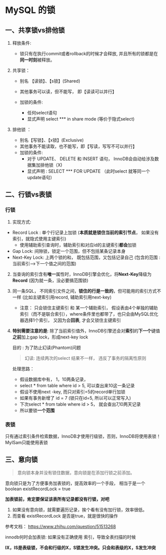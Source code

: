 # MySQL 的锁
## 一、共享锁vs排他锁

1. 释放条件: 

	- 锁只有在执行commit或者rollback的时候才会释放, 并且所有的锁都是在**同一时刻**被释放。

2. 共享锁：

	- 别名 【读锁】、【s锁】(Shared)
	- 其他事务可以读，但不能写， 即【读读可以并行】
	- 加锁的条件:

		- 任何select语句
		- 显式声明 select *** in share mode (等价于隐式select)

3. 排他锁 ：

	- 别名【写锁】、【x锁】(Exclusive)
	- 其他事务不能读取，也不能写，即【写读，写写不可以并行】
	- 加锁的条件: 
		- 对于 UPDATE、 DELETE 和 INSERT 语句， InnoDB会自动给涉及数据集加排他锁（X)
		- 显式声明  : SELECT *** FOR UPDATE （此时select 就等同一个update语句）


## 二、行锁vs表锁
### 行锁
1. 实现方式: 

- Record Lock : 单个行记录上加锁 (**本质就是锁住当前的索引节点**， 如果没有索引，就隐式使用主键索引)
    - 使用辅助索引查询时，辅助索引和对应id的主键索引**都会**加锁
- Gap Lock: 间隙锁，锁定一个范围，但不包括某条记录本身
- Next-Key Lock: 上两个锁的和， 既包括范围，又包括记录自己 (包含的范围 : 当前索引-->下一个值之间的范围)

   

2. 当查询的索引含有**唯一**属性时，InnoDB引擎会优化，将**Next-Key**降级为**Record** (因为就一条，没必要搞范围锁)

3. 同一条SQL， 不同索引文件之间，**锁住的行是一致的**，但可能用的索引方式不一样 (比如主键索引用record, 辅助索引用next-key)

   - 注意： 只会锁住主键索引 和 某一个辅助索引， 假设表由4个单独的辅助索引（而不是联合索引），where条件里也都带了，也只会由MySQL优化器选择1个索引， 又因为会**回表**,  才会又锁住主键索引

4. **特别需要注意的是**:  除了当前索引值外，InnoDB引擎还会对**索引**的**下一个**键值**之前**加上gap lock，形成next-key lock

   目的 : 为了防止幻读(Phantom)问题 

   > 幻读: 连续两次的select 结果不一样， 违反了事务的隔离性原则

   处理思路： 

   - 假设数据库中有， 1，10两条记录，
   - select * from  table where id > 5,  可以查出来10这一条记录
   - 假设不使用next -key,  而只对索引=5的record单行加锁
   - 如果有事务新增了 id = 7 (锁只在id=5, 所以可以正常写入)
   - 下次select * from  table where id > 5， 就会查出7,10两天记录
   - 所以要锁**一个范围**

### 表锁
只有通过索引条件检索数据，InnoDB才使用行级锁，否则，InnoDB将使用表锁！  
MyISam只能使用表锁

## 三、意向锁

> 意向锁本身并没有锁住数据，意向锁是在添加行锁之前添加。

意向锁只是为了方便事务加表锁的，提高效率的一个手段， 相当于是一个boolean existRecordLock = true



**加表锁前，肯定要保证该表所有记录都没有行锁，对吧**

1. 如果没有意向锁，就需要遍历记录，挨个看有没有加行锁，效率很低。
2. 而查看 existRecordLock 是否是true，就是很快的操作



参考文档： https://www.zhihu.com/question/51513268

innodb何时会加表锁: 如果没有正确使用 索引，导致全表扫描的时候



**IX，IS是表级锁，不会和行级的X，S锁发生冲突。只会和表级的X，S发生冲突**
